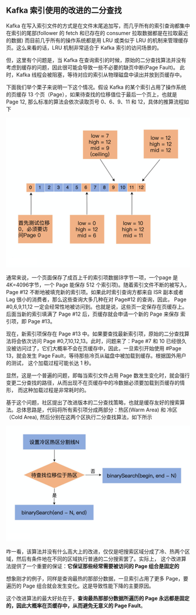 ## Kafka 索引使用的改进的二分查找
 
 Kafka 在写入索引文件的方式是在文件末尾追加写，而几乎所有的索引查询都集中在索引的尾部(follower 的 fetch 和已存在的 consumer 拉取数据都是在拉取最近的数据)
 而目前几乎所有的操作系统都是用 LRU 或类似于 LRU 的机制来管理缓存页。这么来看的话，LRU 机制非常适合于 Kafka 索引的访问场景的。
 
 但，这里有个问题是，当 Kafka 在查询索引的时候，原始的二分查找算法并没有考虑到缓存的问题，因此很可能会导致一些不必要的缺页中断(Page Fault)。
 此时，Kafka 线程会被阻塞，等待对应的索引从物理磁盘中读出并放到页缓存中。
 
 下面我们举个栗子来说明一下这个情况。假设 Kafka 的某个索引占用了操作系统的页缓存 13 个页（Page），如果待查找的位移值位于最后一个页上，也就是 Page 12,
 那么标准的算法会依次读取页号 0、6、9、11 和 12，具体的推算流程如下
 
![示例图片1](../../../../../../../../resources/imgs/advanced_binary_search_kafka_index1.png)

通常来说，一个页面保存了成百上千的索引项数据(8字节一项，一个page 是 4K=4096字节，一个 Page 能保存 512 个索引项)。随着索引文件不断的被写入，
Page #12 不断地被填充新的索引项。如果此时索引查询方都来自 ISR 副本或者 Lag 很小的消费者，那么这些查询大多几种在对 Page#12 的查询，因此，
Page #0,6,9,11,12 一定会经常性地被访问到。也就是说，这些页一定保存在页缓存上。后面当新的索引填满了 Page #12 后，页缓存就会申请一个新的 Page 来保存
索引项，即 Page #13。

现在，新索引项保存在 Page #13 中。如果要查找最新索引项，原始的二分查找算法将会依次访问 Page  #0,7,10,12,13。此时，问题来了：Page #7 和 10 
已经很久没被访问过了，它们大概率不会在页缓存中，因此，一旦索引开始使用 #Page 13，就会发生 Page Fault，等待那些冷页从磁盘中被加载到缓存。根据国外用户的测试，
这个加载过程可能长达 1 秒。

显然，这是一个普遍的问题，即每当索引文件占用 Page 数发生变化时，就会强行变更二分查找的路径，从而出现不在页缓存中的冷数据必须要加载到页缓存的情形，
而这种加载过程是非常耗时的。

基于这个问题，社区提出了改进版本的二分查找策略，也就是缓存友好的搜索算法。总体思路是，代码将所有索引项分成两部分：热区(Warm Area) 和 冷区 （Cold Area),
然后分别在这两个区执行二分查找算法，如下所示

 ![示例图片1](../../../../../../../../resources/imgs/advanced_binary_search_kafka_index2.png)
 
 咋一看，该算法并没有什么高大上的改进，仅仅是吧搜索区域分成了冷、热两个区域，然后有条件地在不同的区域执行普通的二分搜索罢了。实际上，
 这个改进算法提供了一个重要的保证：**它保证那些经常需要被访问的 Page 组合是固定的**
 
 想象刚才的例子，同样是查询最热的那部分数据，一旦索引占用了更多 Page，要遍历的 Page 组合就会发生变化。这是导致性能下降的主要原因。
 
 这个改进算法的最大好处在于，**查询最热那部分数据所遍历的 Page 永远都是固定的，因此大概率在页缓存中，从而避免无意义的 Page Fault**。
 
 
 